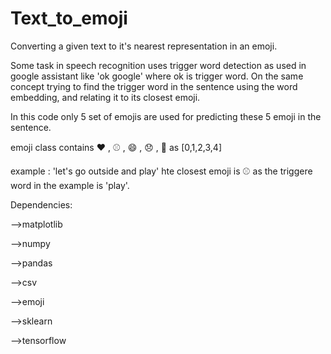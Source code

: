 # Text_to_emoji
Converting  a given text to it's nearest representation in an emoji.

Some task in speech recognition uses trigger word detection as used in google assistant like 'ok google' where ok is trigger word. On the same concept trying to find the trigger word in the sentence using the word embedding, and relating it to its closest emoji.

In this code only 5 set of emojis are used for predicting these 5 emoji in the sentence.

emoji class contains ❤️ ,  ⚾ , 😄 , 😞 , 🍴 as [0,1,2,3,4]

example : 'let's go outside and play' hte closest emoji is ⚾ as the triggere word in the example is 'play'.


Dependencies:

-->matplotlib

-->numpy

-->pandas

-->csv 

-->emoji

-->sklearn

-->tensorflow
